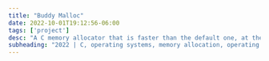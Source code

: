 ```yaml
---
title: "Buddy Malloc"
date: 2022-10-01T19:12:56-06:00
tags: ['project']
desc: "A C memory allocator that is faster than the default one, at the cost of memory utilization."
subheading: "2022 | C, operating systems, memory allocation, operating systems"
---
```


